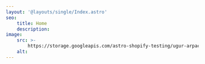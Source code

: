 ```yaml
---
layout: '@layouts/single/Index.astro'
seo:
    title: Home
    description:
image:
    src: >-
        https://storage.googleapis.com/astro-shopify-testing/ugur-arpaci-HGodloL2aQE-unsplash.jpg
    alt:
---
```


